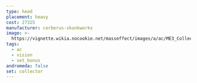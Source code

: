 ```yaml
---
type: head
placement: heavy
cost: 27325
manufacturer: cerberus-skunkworks
image: >-
  https://vignette.wikia.nocookie.net/masseffect/images/a/ac/ME3_Collector_Armor.png/revision/latest/scale-to-width-down/350?cb=20120314183021
tags:
  - ac
  - vision
  - set_bonus
andromeda: false
set: collector
---
```


